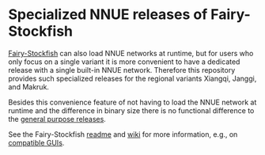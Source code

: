 # Specialized NNUE releases of Fairy-Stockfish

[Fairy-Stockfish](https://github.com/ianfab/Fairy-Stockfish) can also load NNUE networks at runtime, but for users who only focus on a single variant it is more convenient to have a dedicated release with a single built-in NNUE network. Therefore this repository provides such specialized releases for the regional variants Xiangqi, Janggi, and Makruk.

Besides this convenience feature of not having to load the NNUE network at runtime and the difference in binary size there is no functional difference to the [general purpose releases](https://github.com/ianfab/Fairy-Stockfish/releases).

See the Fairy-Stockfish [readme](https://github.com/ianfab/Fairy-Stockfish#readme) and [wiki](https://github.com/ianfab/Fairy-Stockfish/wiki) for more information, e.g., on [compatible GUIs](https://github.com/ianfab/Fairy-Stockfish/wiki/Graphical-user-interfaces).
